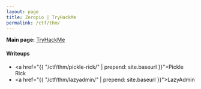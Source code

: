```yaml
---
layout: page
title: Zeropio | TryHackMe
permalink: /ctf/thm/
---
```


**Main page:** [TryHackMe](https://tryhackme.com/)

#### Writeups

- <a href="{{ "/ctf/thm/pickle-rick/" | prepend: site.baseurl }}">Pickle Rick</a>
- <a href="{{ "/ctf/thm/lazyadmin/" | prepend: site.baseurl }}">LazyAdmin</a>